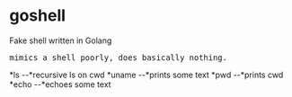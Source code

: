 # goshell
Fake shell written in Golang
<pre>
mimics a shell poorly, does basically nothing.</pre>
*ls 
--*recursive ls on cwd
*uname
--*prints some text
*pwd 
--*prints cwd
*echo 
--*echoes some text

